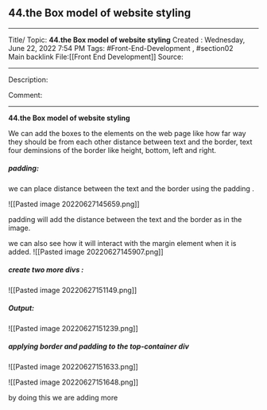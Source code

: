 ## 44.the Box model of website styling

---

Title/ Topic: __44.the Box model of website styling__
Created : Wednesday, June 22, 2022 7:54 PM
Tags: #Front-End-Development , #section02  
Main backlink File:[[Front End Development]]
Source: 

---
Description: 

Comment: 

---

__44.the Box model of website styling__


We can add the boxes to the elements on the web page like how far way they should be from each other distance between text and the border, text four deminsions of the border like height, bottom, left and right.

##### padding:

we can place distance between the text and the border using the padding .

![[Pasted image 20220627145659.png]]

padding will add the distance between the text and the border as in the image.

we can also see how it will interact with the margin element when it is added. 
![[Pasted image 20220627145907.png]]

#####  create two more divs :

![[Pasted image 20220627151149.png]]

##### Output:

![[Pasted image 20220627151239.png]]



##### applying border and padding to the top-container div 

![[Pasted image 20220627151633.png]]

![[Pasted image 20220627151648.png]]


by doing this we are adding more 